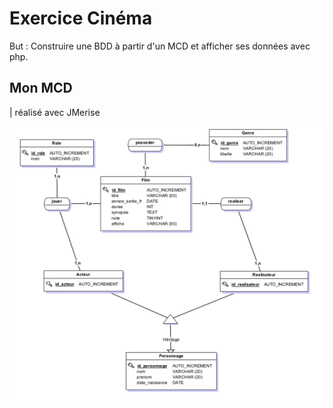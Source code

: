 # Exercice Cinéma
But : Construire une BDD à partir d'un MCD et afficher ses données avec php.

## Mon MCD
| réalisé avec JMerise

![mcd base de donnée cinéma](MCD-cinema.png)
